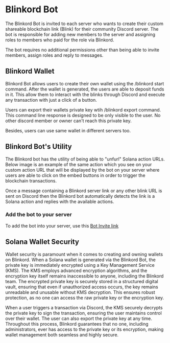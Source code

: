 # Blinkord Bot

The Blinkord Bot is invited to each server who wants to create their custom shareable blockchain link (Blink) for their community Discord server. The bot is responsible for adding new members to the server and assigning roles to members who paid for the role via Blinkord.

The bot requires no additional permissions other than being able to invite members, assign roles and reply to messages.

## Blinkord Wallet

Blinkord Bot allows users to create their own wallet using the /blinkord start command. After the wallet is generated, the users are able to deposit funds in it. This allow them to interact with the blinks through Discord and execute any transaction with just a click of a button.

Users can export their wallets private key wtih /blinkord export command. This command line response is designed to be only visible to the user. No other discord member or owner can't reach this private key.

Besides, users can use same wallet in different servers too.

## Blinkord Bot's Utility

The Blinkord bot has the utility of being able to "unfurl" Solana action URLs. Below image is an example of the same action which you see on your custom action URL that will be displayed by the bot on your server where users are able to click on the embed buttons in order to trigger the blockchain transactions.

 Once a message containing a Blinkord server link or any other blink URL is sent on Discord then the Blinkord bot automatically detects the link is a Solana action and replies with the available actions.

### Add the bot to your server

To add the bot into your server, use this [Bot Invite link](https://blinkord.com/install-bot)

## Solana Wallet Security

Wallet security is paramount when it comes to creating and owning wallets on Blinkord. When a Solana wallet is generated via the Blinkord Bot, the private key is immediately encrypted using a Key Management Service (KMS). The KMS employs advanced encryption algorithms, and the encryption key itself remains inaccessible to anyone, including the Blinkord team. The encrypted private key is securely stored in a structured digital vault, ensuring that even if unauthorized access occurs, the key remains unreadable and unusable without KMS decryption. This ensures robust protection, as no one can access the raw private key or the encryption key.

When a user triggers a transaction via Discord, the KMS securely decrypts the private key to sign the transaction, ensuring the user maintains control over their wallet. The user can also export the private key at any time. Throughout this process, Blinkord guarantees that no one, including administrators, ever has access to the private key or its encryption, making wallet management both seamless and highly secure.